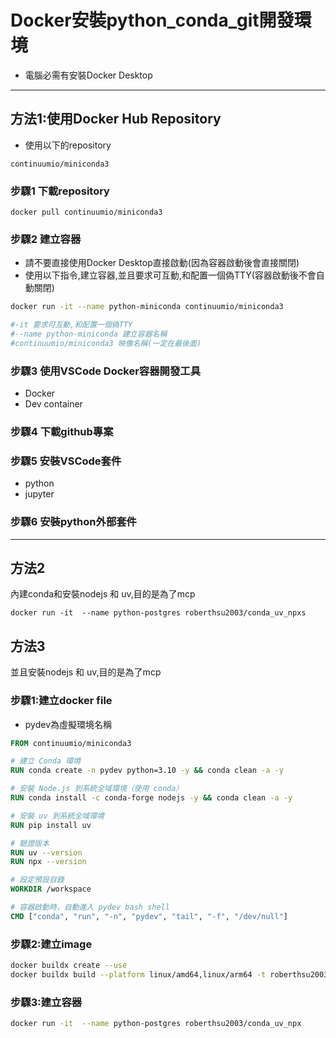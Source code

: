 # Docker安裝python_conda_git開發環境
- 電腦必需有安裝Docker Desktop

---

## 方法1:使用Docker Hub Repository
- 使用以下的repository

`continuumio/miniconda3`

### 步驟1 **下載repository**

```
docker pull continuumio/miniconda3
```

### 步驟2 **建立容器**
- 請不要直接使用Docker Desktop直接啟動(因為容器啟動後會直接關閉)
- 使用以下指令,建立容器,並且要求可互動,和配置一個偽TTY(容器啟動後不會自動關閉)

```bash
docker run -it --name python-miniconda continuumio/miniconda3

#-it 要求可互動,和配置一個偽TTY
#--name python-miniconda 建立容器名稱
#continuumio/miniconda3 映像名稱(一定在最後面)
```

### 步驟3 **使用VSCode Docker容器開發工具**
- Docker
- Dev container
### 步驟4 **下載github專案**
### 步驟5 **安裝VSCode套件**
- python
- jupyter
### 步驟6 **安裝python外部套件**

---
## 方法2
內建conda和安裝nodejs 和 uv,目的是為了mcp

```
docker run -it  --name python-postgres roberthsu2003/conda_uv_npxs
```

## 方法3

並且安裝nodejs 和 uv,目的是為了mcp

### 步驟1:建立docker file

- pydev為虛擬環境名稱

```dockerfile
FROM continuumio/miniconda3

# 建立 Conda 環境
RUN conda create -n pydev python=3.10 -y && conda clean -a -y

# 安裝 Node.js 到系統全域環境（使用 conda）
RUN conda install -c conda-forge nodejs -y && conda clean -a -y

# 安裝 uv 到系統全域環境
RUN pip install uv

# 驗證版本
RUN uv --version
RUN npx --version

# 設定預設目錄
WORKDIR /workspace

# 容器啟動時，自動進入 pydev bash shell
CMD ["conda", "run", "-n", "pydev", "tail", "-f", "/dev/null"]
```

### 步驟2:建立image

```bash
docker buildx create --use
docker buildx build --platform linux/amd64,linux/arm64 -t roberthsu2003/conda_uv_npx --push .
```


### 步驟3:建立容器

```bash
docker run -it  --name python-postgres roberthsu2003/conda_uv_npx
```







